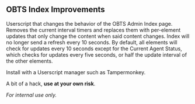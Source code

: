 ## OBTS Index Improvements

Userscript that changes the behavior of the OBTS Admin Index page. Removes the current interval timers and replaces them with per-element updates that only change the content when said content changes. Index will no longer send a refresh every 10 seconds. By default, all elements will check for updates every 10 seconds except for the Current Agent Status, which checks for updates every five seconds, or half the update interval of the other elements.

Install with a Userscript manager such as Tampermonkey.

A bit of a hack, **use at your own risk**. 

*For internal use only.*